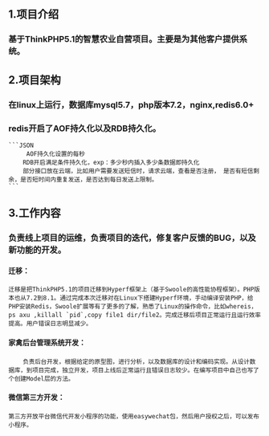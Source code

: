 ## 1.项目介绍
### 基于ThinkPHP5.1的智慧农业自营项目。主要是为其他客户提供系统。

## 2.项目架构
### 在linux上运行，数据库mysql5.7，php版本7.2，nginx,redis6.0+
### redis开启了AOF持久化以及RDB持久化。
    ```JSON
         AOF持久化设置的每秒
        RDB开启满足条件持久化，exp：多少秒内插入多少条数据即持久化
        部分接口放在云端，比如用户需要发送短信时，请求云端，查看是否注册， 是否有短信剩余，是否短时间内重复发送，是否达到每日发送上限制。
    ```
## 3.工作内容
### 负责线上项目的运维，负责项目的迭代，修复客户反馈的BUG，以及新功能的开发。

#### 迁移：
```
迁移是把ThinkPHP5.1的项目迁移到Hyperf框架上（基于Swoole的高性能协程框架）。PHP版本也从7.2到8.1。通过完成本次迁移对在Linux下搭建Hyperf环境，手动编译安装PHP，给PHP安装Redis，Swoole扩展等有了更多的了解，熟悉了Linux的操作命令，比如whereis，ps axu ,killall `pid`,copy file1 dir/file2。完成迁移后项目正常运行且运行效率提高。用户错误日志明显减少。
```
#### 家禽后台管理系统开发：
```
    负责后台开发，根据给定的原型图，进行分析，以及数据库的设计和编码实现。从设计数据库，到项目完成，独立开发，项目上线后正常运行且错误日志较少。在编写项目中自己也写了个创建Model层的方法。
```
#### 微信第三方开发：
```
第三方开放平台微信代开发小程序的功能，使用easywechat包，然后用户授权之后，可以发布小程序。
```